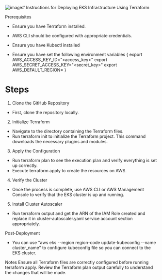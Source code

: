 ![image](https://github.com/SerdarYalcin/demo/assets/70317458/f0075cfb-5cb9-4bfe-a133-144577d5d74e)# Instructions for Deploying EKS Infrastructure Using Terraform

Prerequisites
- Ensure you have Terraform installed.
- AWS CLI should be configured with appropriate credentials.
- Ensure you have Kubectl installed

- Ensure you have set the following environment variables
{ export AWS_ACCESS_KEY_ID="<access_key>"
export AWS_SECRET_ACCESS_KEY="<secret_key>"
export AWS_DEFAULT_REGION=<region> }

# Steps

1) Clone the GitHub Repository
 - First, clone the repository locally.

2) Initialize Terraform
- Navigate to the directory containing the Terraform files.
- Run terraform init to initialize the Terraform project. This command downloads the necessary plugins and modules.

3) Apply the Configuration
- Run terraform plan to see the execution plan and verify everything is set up correctly.
- Execute terraform apply to create the resources on AWS.

4) Verify the Cluster
- Once the process is complete, use AWS CLI or AWS Management Console to verify that the EKS cluster is up and running.

5) Install Cluster Autoscaler
- Run terraform output and get the ARN of the IAM Role created and replace it in cluster-autoscaler.yaml service account section appropriately.

Post-Deployment
- You can use "aws eks --region region-code update-kubeconfig --name cluster_name" to configure kubeconfig file so you can connect to the EKS cluster.

Notes
Ensure all Terraform files are correctly configured before running terraform apply.
Review the Terraform plan output carefully to understand the changes that will be made.
